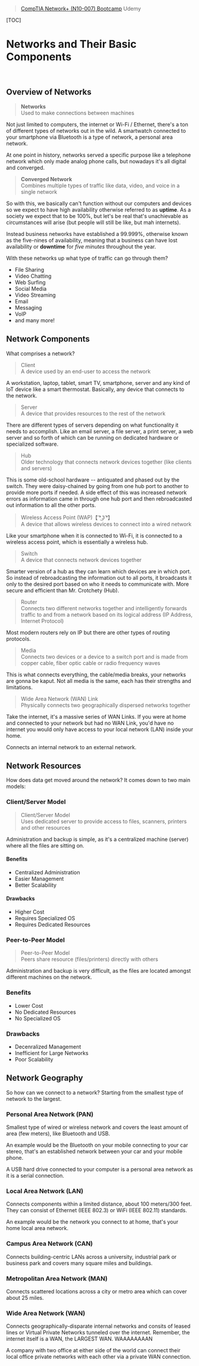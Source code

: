 > [CompTIA Network+ (N10-007) Bootcamp](https://www.udemy.com/course/networkplus/) 
> Udemy

[TOC]

# Networks and Their Basic Components
&nbsp;
&nbsp;
&nbsp;
## Overview of Networks

> **Networks**  
> Used to make connections between machines

Not just limited to computers, the internet or Wi-Fi / Ethernet, there's a ton of different types of networks out in the wild. A smartwatch connected to your smartphone via Bluetooth is a type of network, a personal area network.

At one point in history, networks served a specific purpose like a telephone network which only made analog phone calls, but nowadays it's all digital and converged.

> **Converged Network**  
> Combines multiple types of traffic like data, video, and voice in a single network

So with this, we basically can't function without our computers and devices so we expect to have high availability otherwise referred to as **uptime**. As a society we expect that to be 100%, but let's be real that's unachievable as circumstances will arise (but people will still be like, but mah internets).

Instead business networks have established a 99.999%, otherwise known as the five-nines of availability, meaning that a business can have lost availability or **downtime** for _five minutes_ throughout the year.

With these networks up what type of traffic can go through them?

* File Sharing
* Video Chatting
* Web Surfing
* Social Media
* Video Streaming
* Email
* Messaging
* VoIP
* and many more!
&nbsp;
&nbsp;
&nbsp;
## Network Components

What comprises a network?

> Client  
> A device used by an end-user to access the network

A workstation, laptop, tablet, smart TV, smartphone, server and any kind of IoT device like a smart thermostat. Basically, any device that connects to the network.

> Server  
> A device that provides resources to the rest of the network

There are different types of servers depending on what functionality it needs to accomplish. Like an email server, a file server, a print server, a web server and so forth of which can be running on dedicated hardware or specialized software.

> Hub  
> Older technology that connects network devices together (like clients and servers)

This is some old-school hardware -- antiquated and phased out by the switch. They were daisy-chained by going from one hub port to another to provide more ports if needed. A side effect of this was increased network errors as information came in through one hub port and then rebroadcasted out information to all the other ports.

> Wireless Access Point (WAP)【 ͡❛ ͜ʖ ͡❛】  
> A device that allows wireless devices to connect into a wired network

Like your smartphone when it is connected to Wi-Fi, it is connected to a wireless access point, which is essentially a wireless hub.

> Switch  
> A device that connects network devices together

Smarter version of a hub as they can learn which devices are in which port. So instead of rebroadcasting the information out to all ports, it broadcasts it only to the desired port based on who it needs to communicate with. More secure and efficient than Mr. Crotchety (Hub).

> Router  
> Connects two different networks together and intelligently forwards traffic to and from a network based on its logical address (IP Address, Internet Protocol)

Most modern routers rely on IP but there are other types of routing protocols.

> Media  
> Connects two devices or a device to a switch port and is made from copper cable, fiber optic cable or radio frequency waves

This is what connects everything, the cable/media breaks, your networks are gonna be kaput. Not all media is the same, each has their strengths and limitations.

> Wide Area Network (WAN) Link  
> Physically connects two geographically dispersed networks together

Take the internet, it's a massive series of WAN Links. If you were at home and connected to your network but had no WAN Link, you'd have no internet you would only have access to your local network (LAN) inside your home. 

Connects an internal network to an external network.
&nbsp;
&nbsp;
&nbsp;
## Network Resources

How does data get moved around the network? It comes down to two main models:

### Client/Server Model

> Client/Server Model  
> Uses dedicated server to provide access to files, scanners, printers and other resources

Administration and backup is simple, as it's a centralized machine (server) where all the files are sitting on.

#### Benefits

* Centralized Administration
* Easier Management
* Better Scalability

#### Drawbacks

* Higher Cost
* Requires Specialized OS
* Requires Dedicated Resources

### Peer-to-Peer Model

> Peer-to-Peer Model  
> Peers share resource (files/printers) directly with others

Administration and backup is very difficult, as the files are located amongst different machines on the network.

### Benefits

* Lower Cost
* No Dedicated Resources
* No Specialized OS

### Drawbacks

* Decenralized Management
* Inefficient for Large Networks
* Poor Scalability
&nbsp;
&nbsp;
&nbsp;
## Network Geography

So how can we connect to a network? Starting from the smallest type of network to the largest.

### Personal Area Network (PAN)

Smallest type of wired or wireless network and covers the least amount of area (few meters), like Bluetooth and USB.

An example would be the Bluetooth on your mobile connecting to your car stereo, that's an established network between your car and your mobile phone.

A USB hard drive connected to your computer is a personal area network as it is a serial connection.

### Local Area Network (LAN)

Connects components within a limited distance, about 100 meters/300 feet. They can consist of Ethernet (IEEE 802.3) or WiFi (IEEE 802.11) standards.

An example would be the network you connect to at home, that's your home local area network.

### Campus Area Network (CAN)

Connects building-centric LANs across a university, industrial park or business park and covers many square miles and buildings.

### Metropolitan Area Network (MAN)

Connects scattered locations across a city or metro area which can cover about 25 miles. 

### Wide Area Network (WAN)

Connects geographically-disparate internal networks and consits of leased lines or Virtual Private Networks tunneled over the internet. Remember, the internet itself is a WAN, the LARGEST WAN. WAAAAAAAAN

A company with two office at either side of the world can connect their local office private networks with each other via a private WAN connection.